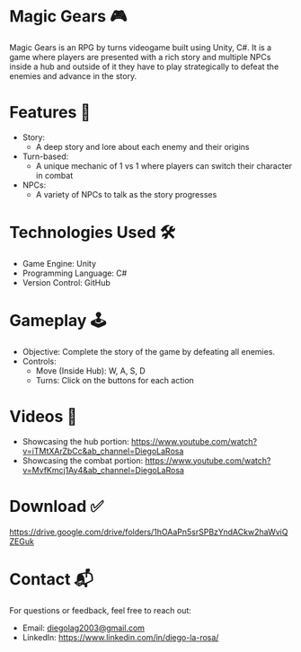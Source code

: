 # Magic Gears 🎮

Magic Gears is an RPG by turns videogame built using Unity, C#. It is a game where players are presented with a rich story and multiple NPCs inside a hub and outside of it they have to play strategically to defeat the enemies and advance in the story.

# Features 🌟
- Story:
  - A deep story and lore about each enemy and their origins
- Turn-based:
  - A unique mechanic of 1 vs 1 where players can switch their character in combat
- NPCs:
  - A variety of NPCs to talk as the story progresses

# Technologies Used 🛠️
- Game Engine: Unity
- Programming Language: C#
- Version Control: GitHub

# Gameplay 🕹️
- Objective: Complete the story of the game by defeating all enemies.
- Controls:
  - Move (Inside Hub): W, A, S, D
  - Turns: Click on the buttons for each action

# Videos 🎥
- Showcasing the hub portion: https://www.youtube.com/watch?v=iTMtXArZbCc&ab_channel=DiegoLaRosa
- Showcasing the combat portion: https://www.youtube.com/watch?v=MvfKmcj1Ay4&ab_channel=DiegoLaRosa

# Download ✅
https://drive.google.com/drive/folders/1hOAaPn5srSPBzYndACkw2haWviQZEGuk

# Contact 📬
For questions or feedback, feel free to reach out:

- Email: diegolag2003@gmail.com
- LinkedIn: https://www.linkedin.com/in/diego-la-rosa/
